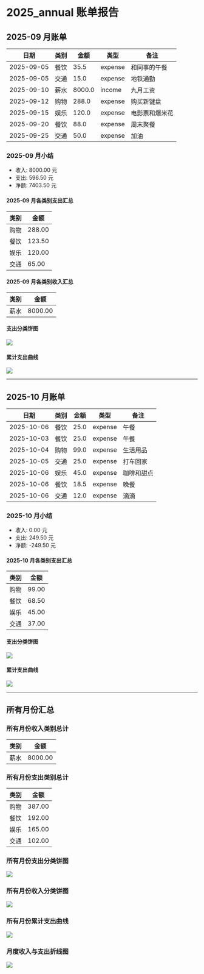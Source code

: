 # 2025_annual 账单报告

## 2025-09 月账单

| 日期 | 类别 | 金额 | 类型 | 备注 |
|------|------|------|------|------|
| 2025-09-05 | 餐饮 | 35.5 | expense | 和同事的午餐 |
| 2025-09-05 | 交通 | 15.0 | expense | 地铁通勤 |
| 2025-09-10 | 薪水 | 8000.0 | income | 九月工资 |
| 2025-09-12 | 购物 | 288.0 | expense | 购买新键盘 |
| 2025-09-15 | 娱乐 | 120.0 | expense | 电影票和爆米花 |
| 2025-09-20 | 餐饮 | 88.0 | expense | 周末聚餐 |
| 2025-09-25 | 交通 | 50.0 | expense | 加油 |

### 2025-09 月小结
- 收入: 8000.00 元
- 支出: 596.50 元
- 净额: 7403.50 元

#### 2025-09 月各类别支出汇总

| 类别 | 金额 |
|------|------|
| 购物 | 288.00 |
| 餐饮 | 123.50 |
| 娱乐 | 120.00 |
| 交通 | 65.00 |

#### 2025-09 月各类别收入汇总

| 类别 | 金额 |
|------|------|
| 薪水 | 8000.00 |

#### 支出分类饼图
![](2025-09_2025_annual_pie.png)

#### 累计支出曲线
![](2025-09_2025_annual_line.png)

---

## 2025-10 月账单

| 日期 | 类别 | 金额 | 类型 | 备注 |
|------|------|------|------|------|
| 2025-10-06 | 餐饮 | 25.0 | expense | 午餐 |
| 2025-10-03 | 餐饮 | 25.0 | expense | 午餐 |
| 2025-10-04 | 购物 | 99.0 | expense | 生活用品 |
| 2025-10-05 | 交通 | 25.0 | expense | 打车回家 |
| 2025-10-06 | 娱乐 | 45.0 | expense | 咖啡和甜点 |
| 2025-10-06 | 餐饮 | 18.5 | expense | 晚餐 |
| 2025-10-06 | 交通 | 12.0 | expense | 滴滴 |

### 2025-10 月小结
- 收入: 0.00 元
- 支出: 249.50 元
- 净额: -249.50 元

#### 2025-10 月各类别支出汇总

| 类别 | 金额 |
|------|------|
| 购物 | 99.00 |
| 餐饮 | 68.50 |
| 娱乐 | 45.00 |
| 交通 | 37.00 |

#### 支出分类饼图
![](2025-10_2025_annual_pie.png)

#### 累计支出曲线
![](2025-10_2025_annual_line.png)

---

## 所有月份汇总

### 所有月份收入类别总计

| 类别 | 金额 |
|------|------|
| 薪水 | 8000.00 |

### 所有月份支出类别总计

| 类别 | 金额 |
|------|------|
| 购物 | 387.00 |
| 餐饮 | 192.00 |
| 娱乐 | 165.00 |
| 交通 | 102.00 |


### 所有月份支出分类饼图
![](2025_annual_total_pie.png)

### 所有月份收入分类饼图
![](2025_annual_total_income_pie.png)

### 所有月份累计支出曲线
![](2025_annual_total_line.png)

### 月度收入与支出折线图
![](2025_annual_monthly_income_expense.png)
